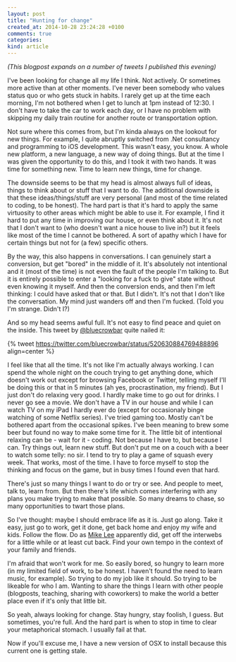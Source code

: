 ```yaml
---
layout: post
title: "Hunting for change"
created_at: 2014-10-28 23:24:28 +0100
comments: true
categories:
kind: article
---
```


*(This blogpost expands on a number of tweets I published this evening)*

I've been looking for change all my life I think. Not actively. Or sometimes more active than at other moments. I've never been somebody who values status quo or who gets stuck in habits. I rarely get up at the time each morning, I'm not bothered when I get to lunch at 1pm instead of 12:30. I don't have to take the car to work each day, or I have no problem with skipping my daily train routine for another route or transportation option.

Not sure where this comes from, but I'm kinda always on the lookout for new things. For example, I quite abruptly switched from .Net consultancy and programming to iOS development. This wasn't easy, you know. A whole new platform, a new language, a new way of doing things. But at the time I was given the opportunity to do this, and I took it with two hands. It was time for something new. Time to learn new things, time for change.

<!-- more -->

The downside seems to be that my head is almost always full of ideas, things to think about or stuff that I want to do. The additional downside is that these ideas/things/stuff are very personal (and most of the time related to coding, to be honest). The hard part is that it's hard to apply the same virtuosity to other areas which might be able to use it. For example, I find it hard to put any time in improving our house, or even think about it. It's not that I don't want to (who doesn't want a nice house to live in?) but it feels like most of the time I cannot be bothered. A sort of apathy which I have for certain things but not for (a few) specific others.

By the way, this also happens in conversations. I can genuinely start a conversion, but get "bored" in the middle of it. It's absolutely not intentional and it (most of the time) is not even the fault of the people I'm talking to. But it is entirely possible to enter a "looking for a fuck to give" state without even knowing it myself. And then the conversion ends, and then I'm left thinking: I could have asked that or that. But I didn't. It's not that I don't like the conversation. My mind just wanders off and then I'm fucked. (Told you I'm strange. Didn't I?)

And so my head seems awful full. It's not easy to find peace and quiet on the inside. This tweet by [@bluecrowbar](http://twitter.com/bluecrowbar) quite nailed it:

{% tweet https://twitter.com/bluecrowbar/status/520630884769488896 align=center %}

I feel like that all the time. It's not like I'm actually always working. I can spend the whole night on the couch trying to get anything done, which doesn't work out except for browsing Facebook or Twitter, telling myself I'll be doing this or that in 5 minutes (ah yes, procrastination, my friend). But I just don't do relaxing very good. I hardly make time to go out for drinks. I never go see a movie. We don't have a TV in our house and while I can watch TV on my iPad I hardly ever do (except for occasionaly binge watching of some Netflix series). I've tried gaming too. Mostly can't be bothered apart from the occasional spikes. I've been meaning to brew some beer but found no way to make some time for it. The little bit of intentional relaxing can be - wait for it - coding. Not because I have to, but because I can. Try things out, learn new stuff. But don't put me on a couch with a beer to watch some telly: no sir. I tend to try to play a game of squash every week. That works, most of the time. I have to force myself to stop the thinking and focus on the game, but in busy times I found even that hard.

There's just so many things I want to do or try or see. And people to meet, talk to, learn from. But then there's life which comes interfering with any plans you make trying to make that possible. So many dreams to chase, so many opportunities to twart those plans.

So I've thought: maybe I should embrace life as it is. Just go along. Take it easy, just go to work, get it done, get back home and enjoy my wife and kids. Follow the flow. Do as [Mike Lee](http://www.twitter.com/bmf) apparently did, get off the interwebs for a little while or at least cut back. Find your own tempo in the context of your family and friends.

I'm afraid that won't work for me. So easily bored, so hungry to learn more (in my limited field of work, to be honest. I haven't found the need to learn music, for example). So trying to do my job like it should. So trying to be likeable for who I am. Wanting to share the things I learn with other people (blogposts, teaching, sharing with coworkers) to make the world a better place even if it's only that little bit.

So yeah, always looking for change. Stay hungry, stay foolish, I guess. But sometimes, you're full. And the hard part is when to stop in time to clear your metaphorical stomach. I usually fail at that.

Now if you'll excuse me, I have a new version of OSX to install because this current one is getting stale.
